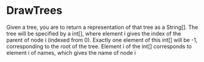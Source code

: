 # DrawTrees
Given a tree, you are to return a
representation of that tree as a
String[]. The tree will be specified by
a int[], where element i gives the index
of the parent of node i (indexed from 0).
Exactly one element of this int[] will
be -1, corresponding to the root of the
tree. Element i of the int[] corresponds
to element i of names, which gives the name of node i
